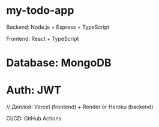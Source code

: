 # my-todo-app

Backend: Node.js + Express + TypeScript

Frontend: React + TypeScript

# Database: MongoDB
# Auth: JWT

// Деплой: Vercel (frontend) + Render or Heroku (backend)

CI/CD: GitHub Actions
